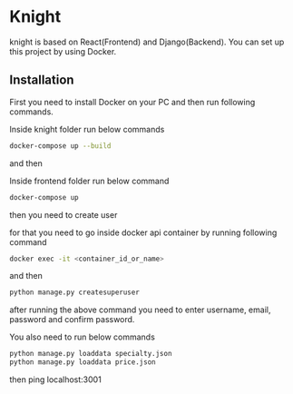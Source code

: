 # Knight

knight is based on React(Frontend) and Django(Backend). You can set up this project by using Docker.

## Installation
First you need to install Docker on your PC and then run following commands.

Inside knight folder run below commands

```bash
docker-compose up --build
```
and then

Inside frontend folder run below command
```bash
docker-compose up
```
then you need to create user 

for that you need to go inside docker api container by running following command

```bash
docker exec -it <container_id_or_name>
```
and then 
```bash
python manage.py createsuperuser
```

after running the above command you need to enter username, email, password and confirm password.

You also need to run below commands 
```bash
python manage.py loaddata specialty.json
python manage.py loaddata price.json
```
then ping localhost:3001
